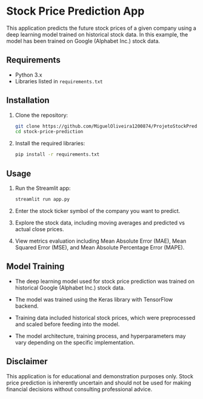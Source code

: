 # Stock Price Prediction App

This application predicts the future stock prices of a given company using a deep learning model trained on historical stock data. In this example, the model has been trained on Google (Alphabet Inc.) stock data.

## Requirements

- Python 3.x
- Libraries listed in `requirements.txt`

## Installation

1. Clone the repository:

    ```bash
    git clone https://github.com/MiguelOliveira1200874/ProjetoStockPredictionLearning.git
    cd stock-price-prediction
    ```

2. Install the required libraries:

    ```bash
    pip install -r requirements.txt
    ```

## Usage

1. Run the Streamlit app:

    ```bash
    streamlit run app.py
    ```

2. Enter the stock ticker symbol of the company you want to predict.

3. Explore the stock data, including moving averages and predicted vs actual close prices.

4. View metrics evaluation including Mean Absolute Error (MAE), Mean Squared Error (MSE), and Mean Absolute Percentage Error (MAPE).

## Model Training

- The deep learning model used for stock price prediction was trained on historical Google (Alphabet Inc.) stock data.

- The model was trained using the Keras library with TensorFlow backend.

- Training data included historical stock prices, which were preprocessed and scaled before feeding into the model.

- The model architecture, training process, and hyperparameters may vary depending on the specific implementation.

## Disclaimer

This application is for educational and demonstration purposes only. Stock price prediction is inherently uncertain and should not be used for making financial decisions without consulting professional advice.

